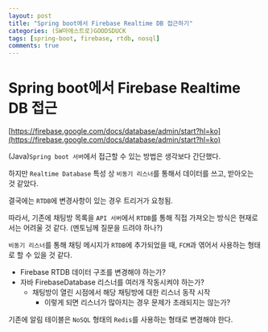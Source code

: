 ```yaml
---
layout: post
title: "Spring boot에서 Firebase Realtime DB 접근하기"
categories: (SW마에스트로)GOODSDUCK
tags: [spring-boot, firebase, rtdb, nosql]
comments: true
---
```


# Spring boot에서 Firebase Realtime DB 접근

[https://firebase.google.com/docs/database/admin/start?hl=ko](https://firebase.google.com/docs/database/admin/start?hl=ko)

(Java)`Spring boot 서버`에서 접근할 수 있는 방법은 생각보다 간단했다.

하지만 `Realtime Database` 특성 상 `비동기 리스너`를 통해서 데이터를 쓰고, 받아오는 것 같았다.

결국에는 `RTDB`에 변경사항이 있는 경우 트리거가 요청됨.

따라서, 기존에 채팅방 목록을 `API 서버`에서 `RTDB`를 통해 직접 가져오는 방식은 현재로서는 어려울 것 같다. (멘토님께 질문을 드려야 하나?)

`비동기 리스너`를 통해 채팅 메시지가 `RTDB`에 추가되었을 때, `FCM`과 엮어서 사용하는 형태로 할 수 있을 것 같다.

- Firebase RTDB 데이터 구조를 변경해야 하는가?
- 자바 FirebaseDatabase 리스너를 여러개 작동시켜야 하는가?
    - 채팅방이 열린 시점에서 해당 채팅방에 대한 리스너 동작 시작
        - 이렇게 되면 리스너가 많아지는 경우 문제가 초래되지는 않는가?

기존에 알림 테이블은 `NoSQL` 형태의 `Redis`를 사용하는 형태로 변경해야 한다.
